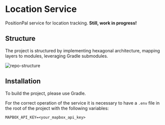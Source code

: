 # Location Service

PositionPal service for location tracking.
**Still, work in progress!**

## Structure

The project is structured by implementing hexagonal architecture, mapping layers to modules, leveraging Gradle submodules.

![repo-structure](http://www.plantuml.com/plantuml/svg/TL5DJm8n4BttLpHuCoaNFMt81eGBYJ7SZ376bDbPQEXscdRMZxZyTyEs2wXuQVlUlFbudMba7RXjh0peIKKEBN0RK8YuCyxhe1i9r7Xow5X-2IcblDEmsmHgNJKdIs4omG_6uBGjI_cuDOp_gH1QrckBPIcl0EeQuBAICN9PIlZKJkpF1bberciTyLU2l3URBJ-XjVH-fdwWweyoZITEZaQ59T1ioAc8uSq0ZhBBvmAeQSZ55wcZd6UkeaORrrEBJ6dlhKarUducSi07ZEZu55cbWA4nc01OzAS22lXwqmjwGfv_w35Z4poewrvrUFuKvOR6rK4VLzXhbob4OJFUCllRMAGhbqhWGh65LArNNPcDpmQOJAy6EEjX7hjJ5cjMsMQQibFXi9o1N0w92GxjEoMNOY_455tLDlOR "repo-structure")

## Installation

To build the project, please use Gradle.

For the correct operation of the service it is necessary to have a `.env` file in the root of the project with the following variables:

```env
MAPBOX_API_KEY=<your_mapbox_api_key>
```
